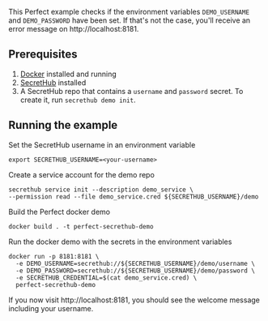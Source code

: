 This Perfect example checks if the environment variables `DEMO_USERNAME` and `DEMO_PASSWORD` have been set. If that's not the case, you'll receive an error message on http://localhost:8181.

## Prerequisites
1. [Docker](https://docs.docker.com/install/) installed and running
1. [SecretHub](https://secrethub.io/docs/start/getting-started/#install) installed
1. A SecretHub repo that contains a `username` and `password` secret. To create it, run `secrethub demo init`.

## Running the example

Set the SecretHub username in an environment variable
```
export SECRETHUB_USERNAME=<your-username>
```

Create a service account for the demo repo
```
secrethub service init --description demo_service \
--permission read --file demo_service.cred ${SECRETHUB_USERNAME}/demo
```

Build the Perfect docker demo
```
docker build . -t perfect-secrethub-demo
```

Run the docker demo with the secrets in the environment variables
```
docker run -p 8181:8181 \
  -e DEMO_USERNAME=secrethub://${SECRETHUB_USERNAME}/demo/username \
  -e DEMO_PASSWORD=secrethub://${SECRETHUB_USERNAME}/demo/password \
  -e SECRETHUB_CREDENTIAL=$(cat demo_service.cred) \
  perfect-secrethub-demo
```

If you now visit http://localhost:8181, you should see the welcome message including your username.